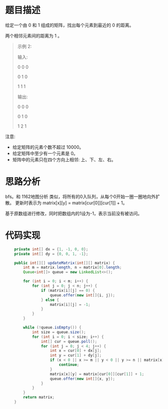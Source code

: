# 题目描述
给定一个由 0 和 1 组成的矩阵，找出每个元素到最近的 0 的距离。

两个相邻元素间的距离为 1 。

> 示例 2:
> 
> 输入:
> 
> 0 0 0
> 
> 0 1 0
> 
> 1 1 1
> 
> 输出:
> 
> 0 0 0
> 
> 0 1 0
> 
> 1 2 1

注意:

- 给定矩阵的元素个数不超过 10000。
- 给定矩阵中至少有一个元素是 0。
- 矩阵中的元素只在四个方向上相邻: 上、下、左、右。

# 思路分析

bfs。和 1162地图分析 类似，将所有的0入队列，从每个0开始一圈一圈地向外扩散。
更新时表示为 matrix[x][y] = matrix[cur[0]][cur[1]] + 1。


基于原数组进行修改，同时把数组内的1设为-1，表示当前没有被访问。

# 代码实现
```java
    private int[] dx = {1, -1, 0, 0};
    private int[] dy = {0, 0, 1, -1};

    public int[][] updateMatrix(int[][] matrix) {
        int m = matrix.length, n = matrix[0].length;
        Queue<int[]> queue = new LinkedList<>();

        for (int i = 0; i < m; i++) {
            for (int j = 0; j < n; j++) {
                if (matrix[i][j] == 0) {
                    queue.offer(new int[]{i, j});
                } else {
                    matrix[i][j] = -1;
                }
            }
        }

        while (!queue.isEmpty()) {
            int size = queue.size();
            for (int i = 0; i < size; i++) {
                int[] cur = queue.poll();
                for (int j = 0; j < 4; j++) {
                    int x = cur[0] + dx[j];
                    int y = cur[1] + dy[j];
                    if (x < 0 || x >= m || y < 0 || y >= n || matrix[x][y] != -1) {
                        continue;
                    }
                    matrix[x][y] = matrix[cur[0]][cur[1]] + 1;
                    queue.offer(new int[]{x, y});
                }
            }
        }
        return matrix;
    }
```